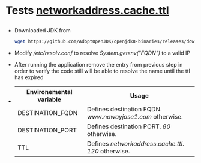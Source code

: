 <h1>
<p>Tests <a href="https://docs.oracle.com/javase/8/docs/technotes/guides/net/properties.html#nct">networkaddress.cache.ttl</a></p>
</h1>
<ul>
<li>
<p>Downloaded JDK from</p>

```bash
wget https://github.com/AdoptOpenJDK/openjdk8-binaries/releases/download/jdk8u292-b10/OpenJDK8U-jdk_x64_linux_hotspot_8u292b10.tar.gz
```

</li>
<li>
<p>Modify <i>/etc/resolv.conf</i> to resolve <i>System.getenv("FQDN")</i> to a valid IP<p>
</li>
<li>
<p>After running the application remove the entry from previous step in order to verify the code still will be able to resolve the name until the ttl has expired</p>
</li>
<li>
<table>
<tr>
<th>
Environemental variable
</th>
<th>
Usage
</th>
</tr>
<tr>
<td>
DESTINATION_FQDN
</td>
<td>Defines destination FQDN. <i>www.nowayjose1.com</i> otherwise.
</tr>
<tr>
<td>
DESTINATION_PORT
</td>
<td>Defines destination PORT. <i>80</i> otherwise.
</tr>
<tr>
<td>
TTL
</td>
<td>Defines <i>networkaddress.cache.ttl</i>. <i>120</i> otherwise.
</tr>
</table>
</ul>
